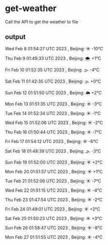 # get-weather

Call the API to get the weather to file

## output

Wed Feb  8 01:54:27 UTC 2023 , Beijing: ☀️   -10°C

Thu Feb  9 01:49:33 UTC 2023 , Beijing: 🌨  +1°C

Fri Feb 10 01:52:35 UTC 2023 , Beijing: 🌫  -4°C

Sat Feb 11 01:42:35 UTC 2023 , Beijing: 🌫  +0°C

Sun Feb 12 01:51:50 UTC 2023 , Beijing: 🌦   +2°C

Mon Feb 13 01:51:35 UTC 2023 , Beijing: ☀️   -3°C

Tue Feb 14 01:52:34 UTC 2023 , Beijing: ☀️   -1°C

Wed Feb 15 01:52:06 UTC 2023 , Beijing: ☀️   -2°C

Thu Feb 16 01:50:44 UTC 2023 , Beijing: ☀️   -7°C

Fri Feb 17 01:54:12 UTC 2023 , Beijing: ☀️   -6°C

Sat Feb 18 01:48:39 UTC 2023 , Beijing: 🌫  -3°C

Sun Feb 19 01:52:00 UTC 2023 , Beijing: ☀️   +2°C

Mon Feb 20 01:51:57 UTC 2023 , Beijing: ☀️   +1°C

Tue Feb 21 01:52:06 UTC 2023 , Beijing: ☀️   -7°C

Wed Feb 22 01:51:15 UTC 2023 , Beijing: ☀️   -4°C

Thu Feb 23 01:47:54 UTC 2023 , Beijing: ☀️   -2°C

Fri Feb 24 01:49:01 UTC 2023 , Beijing: ☀️   +2°C

Sat Feb 25 01:50:23 UTC 2023 , Beijing: ☀️   +3°C

Sun Feb 26 01:58:47 UTC 2023 , Beijing: ☀️   -8°C

Mon Feb 27 01:51:55 UTC 2023 , Beijing: ☀️   -4°C

